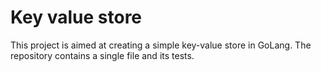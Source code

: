
# Key value store

This project is aimed at creating a simple key-value store in GoLang.
The repository contains a single file and its tests.


